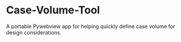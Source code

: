 # Case-Volume-Tool
A portable Pywebview app for helping quickly define case volume for design considerations. 
